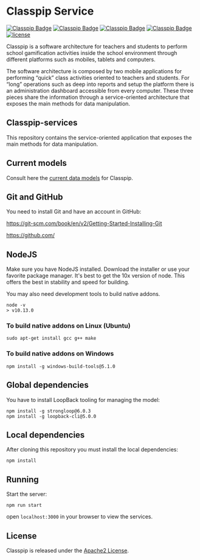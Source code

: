 # Classpip Service

[![Classpip Badge](https://img.shields.io/badge/classpip-dashboard-brightgreen.svg)](https://github.com/rocmeseguer/classpip-dashboard)
[![Classpip Badge](https://img.shields.io/badge/classpip-mobile--profe-brightgreen)](https://github.com/rocmeseguer/classpip-mobile-profe)
[![Classpip Badge](https://img.shields.io/badge/classpip-mobile--student-brightgreen)](https://github.com/rocmeseguer/classpip-mobile-student)
[![Classpip Badge](https://img.shields.io/badge/classpip-services-brightgreen.svg)](https://github.com/rocmeseguer/classpip-services)
[![license](https://img.shields.io/badge/license-Apache%202.0-blue.svg)](https://github.com/classpip/classpip/blob/master/LICENSE)

Classpip is a software architecture for teachers and students to perform school gamification activities inside the school environment through different platforms such as mobiles, tablets and computers.

The software architecture is composed by two mobile applications for performing “quick” class activities oriented to teachers and students. For “long” operations such as deep into reports and setup the platform there is an administration dashboard accessible from every computer. These three pieces share the information through a service-oriented architecture that exposes the main methods for data manipulation.

## Classpip-services
This repository contains the service-oriented application that exposes the main methods for data manipulation.

## Current models
Consult here the [current data models](https://github.com/rocmeseguer/classpip-services/blob/master/ModelosClasspip.pdf) for Classpip.

## Git and GitHub

You need to install Git and have an account in GitHub:
 
https://git-scm.com/book/en/v2/Getting-Started-Installing-Git
 
https://github.com/
 
## NodeJS

Make sure you have NodeJS installed. Download the installer or use your favorite package manager. It's best to get the 10x version of node. This offers the best in stability and speed for building.

You may also need development tools to build native addons.

```
node -v
> v10.13.0
```

### To build native addons on Linux (Ubuntu)

```
sudo apt-get install gcc g++ make
```

### To build native addons on Windows

```
npm install -g windows-build-tools@5.1.0
```

## Global dependencies

You have to install LoopBack tooling for managing the model:

```
npm install -g strongloop@6.0.3
npm install -g loopback-cli@5.0.0
```

## Local dependencies

After cloning this repository you must install the local dependencies:

```
npm install
```

## Running
Start the server: 
```
npm run start
```
open `localhost:3000` in your browser to view the services.

## License

Classpip is released under the [Apache2 License](https://github.com/classpip/classpip-mobile/blob/master/LICENSE).
